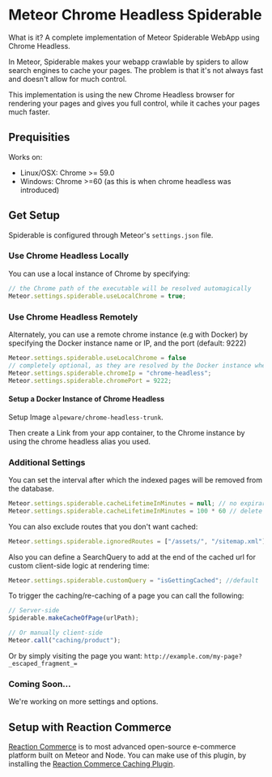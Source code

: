 # Meteor Chrome Headless Spiderable

What is it? A complete implementation of Meteor Spiderable WebApp using Chrome Headless. 

In Meteor, Spiderable makes your webapp crawlable by spiders to allow search engines to cache your pages. The problem is that it's not always fast and doesn't allow for much control.

This implementation is using the new Chrome Headless browser for rendering your pages and gives you full control, while it caches your pages much faster.

## Prequisities
Works on:
* Linux/OSX: Chrome >= 59.0
* Windows: Chrome >=60 (as this is when chrome headless was introduced)

## Get Setup
Spiderable is configured through Meteor's `settings.json` file.

### Use Chrome Headless Locally
You can use a local instance of Chrome by specifying:
```js
// the Chrome path of the executable will be resolved automagically
Meteor.settings.spiderable.useLocalChrome = true; 
```

### Use Chrome Headless Remotely
Alternately, you can use a remote chrome instance (e.g with Docker) by specifying the Docker instance name or IP, and the port (default: 9222)
```js
Meteor.settings.spiderable.useLocalChrome = false
// completely optional, as they are resolved by the Docker instance when linked
Meteor.settings.spiderable.chromeIp = "chrome-headless";
Meteor.settings.spiderable.chromePort = 9222;
```

#### Setup a Docker Instance of Chrome Headless
Setup Image `alpeware/chrome-headless-trunk`. 

Then create a Link from your app container, to the Chrome instance by using the chrome headless alias you used.

### Additional Settings
You can set the interval after which the indexed pages will be removed from the database.
```js
Meteor.settings.spiderable.cacheLifetimeInMinutes = null; // no expiraration
Meteor.settings.spiderable.cacheLifetimeInMinutes = 100 * 60 // delete after 100 hours.
```

You can also exclude routes that you don't want cached:
```js
Meteor.settings.spiderable.ignoredRoutes = ["/assets/", "/sitemap.xml"];
```

Also you can define a SearchQuery to add at the end of the cached url for custom client-side logic at rendering time:
```js
Meteor.settings.spiderable.customQuery = "isGettingCached"; //default
```

To trigger the caching/re-caching of a page you can call the following:
```js
// Server-side
Spiderable.makeCacheOfPage(urlPath);

// Or manually client-side
Meteor.call("caching/product");
```
Or by simply visiting the page you want: `http://example.com/my-page?_escaped_fragment_=`

### Coming Soon...
We're working on more settings and options.

## Setup with Reaction Commerce
[Reaction Commerce](https://reactioncommerce.com) is to most advanced open-source e-commerce platform built on Meteor and Node. You can make use of this plugin, by installing the [Reaction Commerce Caching Plugin](https://github.com/artlimes/reaction-commerce-caching-plugin).


